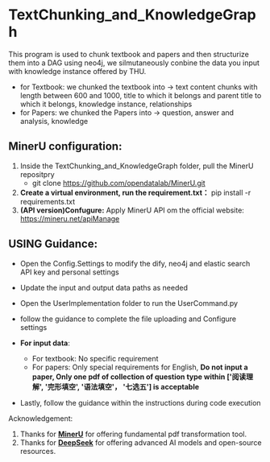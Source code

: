 # TextChunking_and_KnowledgeGraph
This program is used to chunk textbook and papers and then structurize them into a DAG using neo4j, we silmutaneously conbine the data you input with knowledge instance offered by THU.
- for Textbook: we chunked the textbook into -> text content chunks with length between 600 and 1000, title to which it belongs and parent title to which it belongs, knowledge instance, relationships
- for Papers: we chunked the Papers into -> question, answer and analysis, knowledge

## MinerU configuration:
1. Inside the TextChunking_and_KnowledgeGraph folder, pull the MinerU repositpry
   - git clone https://github.com/opendatalab/MinerU.git
2. **Create a virtual environment, run the requirement.txt：** pip install -r requirements.txt
3. **(API version)Confugure:** Apply MinerU API om the official website: https://mineru.net/apiManage

## USING Guidance:
- Open the Config.Settings to modify the dify, neo4j and elastic search API key and personal settings
- Update the input and output data paths as needed
- Open the UserImplementation folder to run the UserCommand.py
- follow the guidance to complete the file uploading and Configure settings
- **For input data**:
     - For textbook: No specific requirement
     - For papers: Only special requirements for English, **Do not input a paper, Only one pdf of collection of question type within \['阅读理解', '完形填空', '语法填空'， '七选五'\] is acceptable**
 
- Lastly, follow the guidance within the instructions during code execution
 

Acknowledgement:
1. Thanks for **[MinerU](https://github.com/opendatalab/MinerU)** for offering fundamental pdf transformation tool.
2. Thanks for **[DeepSeek](https://github.com/deepseek-ai)** for offering advanced AI models and open-source resources.
